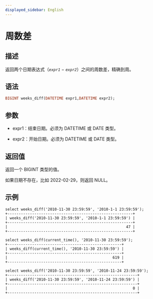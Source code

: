 ```yaml
---
displayed_sidebar: English
---
```


# 周数差

## 描述

返回两个日期表达式（*`expr1`* − *`expr2`*）之间的周数差，精确到周。

## 语法

```Haskell
BIGINT weeks_diff(DATETIME expr1,DATETIME expr2);
```

## 参数

- expr1：结束日期。必须为 DATETIME 或 DATE 类型。

- expr2：开始日期。必须为 DATETIME 或 DATE 类型。

## 返回值

返回一个 BIGINT 类型的值。

如果日期不存在，比如 2022-02-29，则返回 NULL。

## 示例

```Plain
select weeks_diff('2010-11-30 23:59:59', '2010-1-1 23:59:59');
+--------------------------------------------------------+
| weeks_diff('2010-11-30 23:59:59', '2010-1-1 23:59:59') |
+--------------------------------------------------------+
|                                                     47 |
+--------------------------------------------------------+

select weeks_diff(current_time(), '2010-11-30 23:59:59');
+---------------------------------------------------+
| weeks_diff(current_time(), '2010-11-30 23:59:59') |
+---------------------------------------------------+
|                                               619 |
+---------------------------------------------------+

select weeks_diff('2010-11-30 23:59:59', '2010-11-24 23:59:59');
+----------------------------------------------------------+
| weeks_diff('2010-11-30 23:59:59', '2010-11-24 23:59:59') |
+----------------------------------------------------------+
|                                                        0 |
+----------------------------------------------------------+
```
